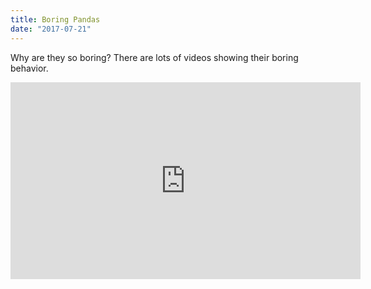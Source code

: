 ```yaml
---
title: Boring Pandas
date: "2017-07-21"
---
```


Why are they so boring? There are lots of videos showing their boring behavior.

<iframe width="560" height="315" src="https://www.youtube.com/embed/4SZl1r2O_bY" frameborder="0" allowfullscreen></iframe>